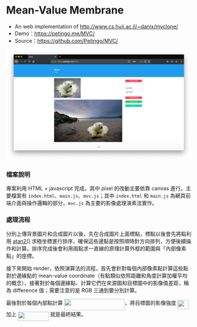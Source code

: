 # Mean-Value Membrane
- An web implementation of http://www.cs.huji.ac.il/~danix/mvclone/
- Demo：https://petingo.me/MVC/
- Source：https://github.com/Petingo/MVC/

![demo](https://github.com/petingo/MVC/raw/master/demo.png)

### 檔案說明
專案利用 HTML + javascript 完成，其中 pixel 的改動主要依靠 canvas 進行。主要檔案有 `index.html`、`main.js`、`mvc.js`；其中 `index.html` 和 `main.js` 為網頁前端介面與操作邏輯的部分，`mvc.js` 為主要的影像處理演素法實作。

### 處理流程
分別上傳背景圖片和合成圖片以後，先在合成圖片上面標點，標點以後會先將點利用 [atan2()](https://zh.wikipedia.org/wiki/Atan2) 求極坐標進行排序，確保這些邊點是按照順時針方向排列，方便後續操作和計算。排序完成後會利用兩點求一直線的原理計算外框的範圍與「內部像素點」的座標。

接下來開始 render，依照演算法的流程，首先會針對每個內部像素點計算這些點對於邊緣點的 mean-value coordinate（有點類似依照距離和角度計算加權平均的概念），接著對於每個邊緣點、計算它們在來源圖和目標圖中的影像值差距，稱為 difference 值；需要注意的是 RGB 三通到要分別計算。

最後對於每個內部點計算 <img src="/tex/efcf9713ca967107fecdd43b3c921eca.svg?invert_in_darkmode&sanitize=true" align=middle width=164.467347pt height=31.36100879999999pt/>，將目標圖的影像強度 <img src="/tex/ffcbbb391bc04da2d07f7aef493d3e2a.svg?invert_in_darkmode&sanitize=true" align=middle width=30.61077854999999pt height=24.65753399999998pt/> 加上 <img src="/tex/ba413bfad070394bac217a91553c05b8.svg?invert_in_darkmode&sanitize=true" align=middle width=83.96884155pt height=24.65753399999998pt/> 就是最終結果。